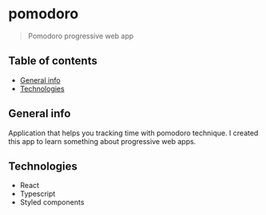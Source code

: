 # pomodoro

> Pomodoro progressive web app

## Table of contents

- [General info](#general-info)
- [Technologies](#technologies)

## General info

Application that helps you tracking time with pomodoro technique. I created this app to learn something about progressive web apps.

## Technologies

- React
- Typescript
- Styled components
